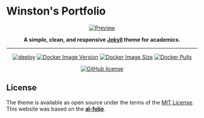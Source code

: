 # Winston's Portfolio

<div align="center">

[![Preview](readme_preview/al-folio-preview.png)](https://alshedivat.github.io/al-folio/)

**A simple, clean, and responsive [Jekyll](https://jekyllrb.com/) theme for academics.**

---

[![deploy](https://github.com/WinstonHChou/al-folio/actions/workflows/deploy.yml/badge.svg)](https://github.com/WinstonHChou/al-folio/actions/workflows/deploy.yml)
[![Docker Image Version](https://img.shields.io/docker/v/amirpourmand/al-folio?sort=semver&label=docker%20image&color=blueviolet)](https://hub.docker.com/r/amirpourmand/al-folio)
[![Docker Image Size](https://img.shields.io/docker/image-size/amirpourmand/al-folio?sort=date&label=docker%20image%20size&color=blueviolet)](https://hub.docker.com/r/amirpourmand/al-folio)
[![Docker Pulls](https://img.shields.io/docker/pulls/amirpourmand/al-folio?color=blueviolet)](https://hub.docker.com/r/amirpourmand/al-folio)

[![GitHub license](https://img.shields.io/github/license/WinstonHChou/al-folio?color=blue)](https://github.com/WinstonHChou/al-folio/blob/main/LICENSE)

</div>

## License

The theme is available as open source under the terms of the [MIT License](https://github.com/WinstonHChou/al-folio/blob/main/LICENSE).
This website was based on the [**al-folio**](https://github.com/alshedivat/al-folio).
